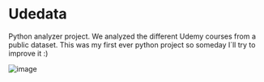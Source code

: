 # Udedata
Python analyzer project. We analyzed the different Udemy courses from a public dataset.
This was my first ever python project so someday I´ll try to improve it :)


![image](https://github.com/Valenriquez/Udedata/assets/93287062/0ae5d27b-2842-4b45-abdc-91f2586b3e45)

